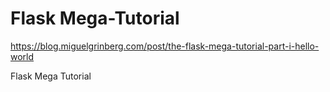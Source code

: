 # Flask Mega-Tutorial

https://blog.miguelgrinberg.com/post/the-flask-mega-tutorial-part-i-hello-world

Flask Mega Tutorial
